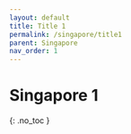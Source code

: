 ```yaml
---
layout: default
title: Title 1
permalink: /singapore/title1
parent: Singapore
nav_order: 1
---
```


# Singapore 1
{: .no_toc }
